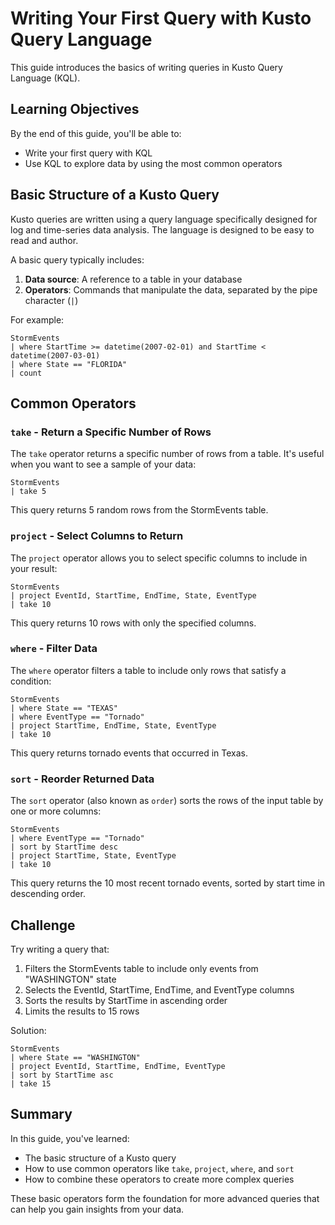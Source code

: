 # Writing Your First Query with Kusto Query Language

This guide introduces the basics of writing queries in Kusto Query Language (KQL).

## Learning Objectives

By the end of this guide, you'll be able to:

- Write your first query with KQL
- Use KQL to explore data by using the most common operators

## Basic Structure of a Kusto Query

Kusto queries are written using a query language specifically designed for log and time-series data analysis. The language is designed to be easy to read and author.

A basic query typically includes:

1. **Data source**: A reference to a table in your database
2. **Operators**: Commands that manipulate the data, separated by the pipe character (`|`)

For example:

```kusto
StormEvents
| where StartTime >= datetime(2007-02-01) and StartTime < datetime(2007-03-01)
| where State == "FLORIDA" 
| count
```

## Common Operators

### `take` - Return a Specific Number of Rows

The `take` operator returns a specific number of rows from a table. It's useful when you want to see a sample of your data:

```kusto
StormEvents
| take 5
```

This query returns 5 random rows from the StormEvents table.

### `project` - Select Columns to Return

The `project` operator allows you to select specific columns to include in your result:

```kusto
StormEvents
| project EventId, StartTime, EndTime, State, EventType
| take 10
```

This query returns 10 rows with only the specified columns.

### `where` - Filter Data

The `where` operator filters a table to include only rows that satisfy a condition:

```kusto
StormEvents
| where State == "TEXAS"
| where EventType == "Tornado"
| project StartTime, EndTime, State, EventType
| take 10
```

This query returns tornado events that occurred in Texas.

### `sort` - Reorder Returned Data

The `sort` operator (also known as `order`) sorts the rows of the input table by one or more columns:

```kusto
StormEvents
| where EventType == "Tornado"
| sort by StartTime desc
| project StartTime, State, EventType
| take 10
```

This query returns the 10 most recent tornado events, sorted by start time in descending order.

## Challenge

Try writing a query that:
1. Filters the StormEvents table to include only events from "WASHINGTON" state
2. Selects the EventId, StartTime, EndTime, and EventType columns
3. Sorts the results by StartTime in ascending order
4. Limits the results to 15 rows

Solution:
```kusto
StormEvents
| where State == "WASHINGTON"
| project EventId, StartTime, EndTime, EventType
| sort by StartTime asc
| take 15
```

## Summary

In this guide, you've learned:

- The basic structure of a Kusto query
- How to use common operators like `take`, `project`, `where`, and `sort`
- How to combine these operators to create more complex queries

These basic operators form the foundation for more advanced queries that can help you gain insights from your data.
